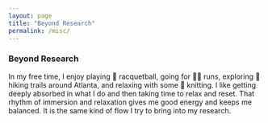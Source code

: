```yaml
---
layout: page
title: "Beyond Research"
permalink: /misc/
---
```


<section id="misc" class="about-sections">
  <h3>Beyond Research</h3>
  <p>
  In my free time, I enjoy playing 🎾 racquetball, going for 🏃‍♀️ runs, exploring 🥾 hiking trails around Atlanta, and relaxing with some 🧶 knitting.
  I like getting deeply absorbed in what I do and then taking time to relax and reset. That rhythm of immersion and relaxation gives me good energy and keeps me balanced. 
  It is the same kind of flow I try to bring into my research.
  </p>
</section>

